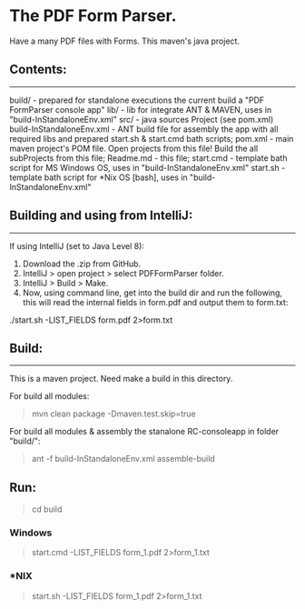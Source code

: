 # The PDF Form Parser.
Have a many PDF files with Forms.
This maven's java project.

## Contents:
--------------
build/                     - prepared for standalone executions the current build a "PDF FormParser console app"
lib/                       - lib for integrate ANT & MAVEN, uses in "build-InStandaloneEnv.xml"
src/                       - java sources Project (see pom.xml)
build-InStandaloneEnv.xml  - ANT build file for assembly the app with all required libs and prepared start.sh & start.cmd bath scripts;
pom.xml                    - main maven project's POM file. Open projects from this file! Build the all subProjects from this file;
Readme.md                  - this file;
start.cmd                  - template bath script for MS Windows OS, uses in "build-InStandaloneEnv.xml"
start.sh                   - template bath script for *Nix OS [bash], uses in "build-InStandaloneEnv.xml"

## Building and using from IntelliJ:
--------------
If using IntelliJ (set to Java Level 8):

1. Download the .zip from GitHub.
2. IntelliJ > open project > select PDFFormParser folder.
3. IntelliJ > Build > Make.
4. Now, using command line, get into the build dir and run the following, this will read the internal fields in form.pdf and output them to form.txt:

./start.sh -LIST_FIELDS form.pdf 2>form.txt

## Build:
--------------
This is a maven project. 
Need make a build in this directory.

For build all modules:
>mvn clean package -Dmaven.test.skip=true

For build all modules & assembly the stanalone RC-consoleapp in folder "build/":
>ant -f build-InStandaloneEnv.xml assemble-build


## Run:
> cd build
### Windows
> start.cmd -LIST_FIELDS form_1.pdf 2>form_1.txt 
### *NIX
> start.sh -LIST_FIELDS form_1.pdf 2>form_1.txt 
